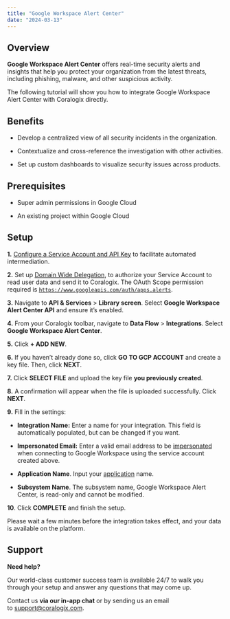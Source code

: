 ```yaml
---
title: "Google Workspace Alert Center"
date: "2024-03-13"
---
```


## Overview

**Google Workspace Alert Center** offers real-time security alerts and insights that help you protect your organization from the latest threats, including phishing, malware, and other suspicious activity.

The following tutorial will show you how to integrate Google Workspace Alert Center with Coralogix directly.

## Benefits

- Develop a centralized view of all security incidents in the organization.

- Contextualize and cross-reference the investigation with other activities.

- Set up custom dashboards to visualize security issues across products.

## Prerequisites

- Super admin permissions in Google Cloud

- An existing project within Google Cloud

## Setup

**1\.** [Configure a Service Account and API Key](https://coralogix.com/docs/gcp-getting-started/) to facilitate automated intermediation.

**2.** Set up [Domain Wide Delegation](https://developers.google.com/identity/protocols/oauth2/service-account#delegatingauthority), to authorize your Service Account to read user data and send it to Coralogix. The OAuth Scope permission required is [`https://www.googleapis.com/auth/apps.alerts`](https://www.googleapis.com/auth/apps.alerts).

**3.** Navigate to **API & Services** > **Library screen**. Select **Google Workspace Alert Center API** and ensure it’s enabled.

**4.** From your Coralogix toolbar, navigate to **Data Flow** > **Integrations**. Select **Google Workspace Alert Center**.

**5.** Click **\+ ADD NEW**.

**6.** If you haven’t already done so, click **GO TO GCP ACCOUNT** and create a key file. Then, click **NEXT**.

**7.** Click **SELECT FILE** and upload the key file **you previously created**.

**8.** A confirmation will appear when the file is uploaded successfully. Click **NEXT**.

**9.** Fill in the settings:

- **Integration Name:** Enter a name for your integration. This field is automatically populated, but can be changed if you want.

- **Impersonated Email:** Enter a valid email address to be [impersonated](https://cloud.google.com/iam/docs/service-account-impersonation) when connecting to Google Workspace using the service account created above.

- **Application Name**. Input your [application](https://coralogix.com/docs/application-and-subsystem-names/) name.

- **Subsystem Name**. The subsystem name, Google Workspace Alert Center, is read-only and cannot be modified.

**10**. Click **COMPLETE** and finish the setup.

Please wait a few minutes before the integration takes effect, and your data is available on the platform.

## Support

**Need help?**

Our world-class customer success team is available 24/7 to walk you through your setup and answer any questions that may come up.

Contact us **via our in-app chat** or by sending us an email to [support@coralogix.com](mailto:support@coralogix.com).
